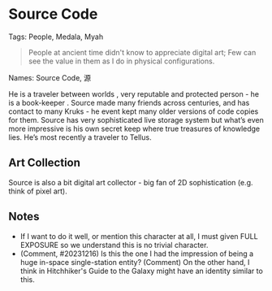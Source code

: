 # Source Code

Tags: People, Medala, Myah

> People at ancient time didn't know to appreciate digital art; Few can see the value in them as I do in physical configurations.

Names: Source Code, 源

He is a traveler between worlds <!--Try not make this sound like a profession, but more like a hobby, hermit style.-->, very reputable and protected person - he is a book-keeper <!--Try not make this sound like a profession.-->. Source made many friends across centuries, and has contact to many Kruks - he event kept many older versions of code copies for them. Source has very sophisticated live storage system but what’s even more impressive is his own secret keep where true treasures of knowledge lies. He’s most recently a traveler to Tellus.

## Art Collection

Source is also a bit digital art collector - big fan of 2D sophistication (e.g. think of pixel art). <!-- (Inspiration) Things like Figure art and dollhouse or 成人拼装玩具 are cute to do once in a while - or when we are kids and can't craft things more sophisticated or lack artistic crafts. In pure 3D/digital DCC medium, however, we have full freedome and complete control over scale (though arguably it will take longer to learn and produce pretty settings compared to just buying preset miniature furnitures). Eventually, however, we are collectors of what's appealing and creating scenarios out of them. -->

## Notes

* If I want to do it well, or mention this character at all, I must given FULL EXPOSURE so we understand this is no trivial character.
* (Comment, #20231216) Is this the one I had the impression of being a huge in-space single-station entity? (Comment) On the other hand, I think in Hitchhiker's Guide to the Galaxy might have an identity similar to this.